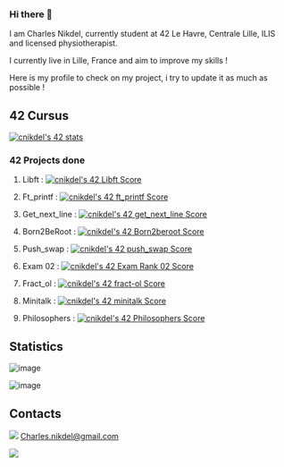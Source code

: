 ### Hi there 👋

I am Charles Nikdel, currently student at 42 Le Havre, Centrale Lille, ILIS and licensed physiotherapist.

I currently live in Lille, France and aim to improve my skills !

Here is my profile to check on my project, i try to update it as much as possible !

## 42 Cursus

[![cnikdel's 42 stats](https://badge42.vercel.app/api/v2/clh10ft22001608l9m52onx9h/stats?cursusId=21&coalitionId=331)](https://github.com/JaeSeoKim/badge42)

### 42 Projects done

1) Libft : [![cnikdel's 42 Libft Score](https://badge42.vercel.app/api/v2/clh10ft22001608l9m52onx9h/project/3060775)](https://github.com/JaeSeoKim/badge42)

2) Ft_printf : [![cnikdel's 42 ft_printf Score](https://badge42.vercel.app/api/v2/clh10ft22001608l9m52onx9h/project/3074875)](https://github.com/JaeSeoKim/badge42)

3) Get_next_line : [![cnikdel's 42 get_next_line Score](https://badge42.vercel.app/api/v2/clh10ft22001608l9m52onx9h/project/3074877)](https://github.com/JaeSeoKim/badge42)

4) Born2BeRoot : [![cnikdel's 42 Born2beroot Score](https://badge42.vercel.app/api/v2/clh10ft22001608l9m52onx9h/project/3074876)](https://github.com/JaeSeoKim/badge42)

5) Push_swap : [![cnikdel's 42 push_swap Score](https://badge42.vercel.app/api/v2/clh10ft22001608l9m52onx9h/project/3079234)](https://github.com/JaeSeoKim/badge42)

6) Exam 02 : [![cnikdel's 42 Exam Rank 02 Score](https://badge42.vercel.app/api/v2/clh10ft22001608l9m52onx9h/project/3085106)](https://github.com/JaeSeoKim/badge42)

7) Fract_ol : [![cnikdel's 42 fract-ol Score](https://badge42.vercel.app/api/v2/clh10ft22001608l9m52onx9h/project/3092021)](https://github.com/JaeSeoKim/badge42)

8) Minitalk : [![cnikdel's 42 minitalk Score](https://badge42.vercel.app/api/v2/clh10ft22001608l9m52onx9h/project/3090515)](https://github.com/JaeSeoKim/badge42)

9) Philosophers : [![cnikdel's 42 Philosophers Score](https://badge42.vercel.app/api/v2/clh10ft22001608l9m52onx9h/project/3130063)](https://github.com/JaeSeoKim/badge42)

## Statistics

![image](https://github-readme-stats.vercel.app/api/top-langs/?username=charlesnkdl)

![image](https://github-profile-summary-cards.vercel.app/api/cards/profile-details?username=charlesnkdl&theme=default)

## Contacts

<img src="https://img.shields.io/badge/Gmail-D14836?style=for-the-badge&logo=gmail&logoColor=white" /> Charles.nikdel@gmail.com


<img src="https://hits.seeyoufarm.com/api/count/incr/badge.svg?url=https%3A%2F%2Fgithub.com%2FCharlesNkdl1212%2Fhit-counter" />

<!--
**CharlesNkdl/CharlesNkdl** is a ✨ _special_ ✨ repository because its `README.md` (this file) appears on your GitHub profile.

Here are some ideas to get you started:

- 🔭 I’m currently working on ...
- 🌱 I’m currently learning ...
- 👯 I’m looking to collaborate on ...
- 🤔 I’m looking for help with ...
- 💬 Ask me about ...
- 📫 How to reach me: ...
- 😄 Pronouns: ...
- ⚡ Fun fact: ...
-->
